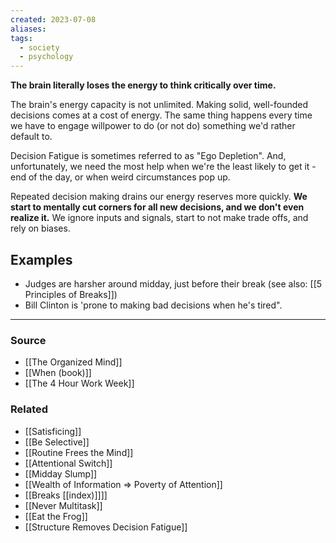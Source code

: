 ```yaml
---
created: 2023-07-08
aliases: 
tags:
  - society
  - psychology
---
```

**The brain literally loses the energy to think critically over time.**

The brain's energy capacity is not unlimited. Making solid, well-founded decisions comes at a cost of energy. The same thing happens every time we have to engage willpower to do (or not do) something we'd rather default to.

Decision Fatigue is sometimes referred to as "Ego Depletion". And, unfortunately, we need the most help when we're the least likely to get it - end of the day, or when weird circumstances pop up.

Repeated decision making drains our energy reserves more quickly. **We start to mentally cut corners for all new decisions, and we don't even realize it.** We ignore inputs and signals, start to not make trade offs, and rely on biases.

## Examples

- Judges are harsher around midday, just before their break (see also: [[5 Principles of Breaks]])
- Bill Clinton is 'prone to making bad decisions when he's tired".

---

### Source
- [[The Organized Mind]]
- [[When (book)]]
- [[The 4 Hour Work Week]]

### Related
- [[Satisficing]]
- [[Be Selective]]
- [[Routine Frees the Mind]]
- [[Attentional Switch]]
- [[Midday Slump]]
- [[Wealth of Information ⇒ Poverty of Attention]]
- [[Breaks [[index)]]]]
- [[Never Multitask]]
- [[Eat the Frog]]
- [[Structure Removes Decision Fatigue]]